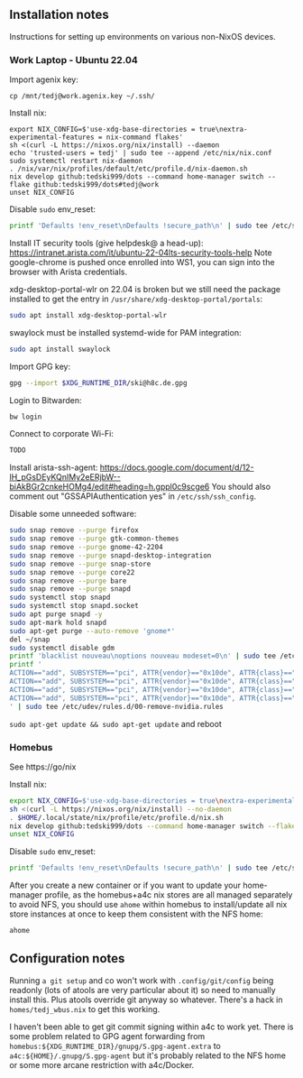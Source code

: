 
## Installation notes

Instructions for setting up environments on various non-NixOS devices.

### Work Laptop - Ubuntu 22.04

Import agenix key:
```
cp /mnt/tedj@work.agenix.key ~/.ssh/
```

Install nix:
```
export NIX_CONFIG=$'use-xdg-base-directories = true\nextra-experimental-features = nix-command flakes'
sh <(curl -L https://nixos.org/nix/install) --daemon
echo 'trusted-users = tedj' | sudo tee --append /etc/nix/nix.conf
sudo systemctl restart nix-daemon
. /nix/var/nix/profiles/default/etc/profile.d/nix-daemon.sh
nix develop github:tedski999/dots --command home-manager switch --flake github:tedski999/dots#tedj@work
unset NIX_CONFIG
```

Disable `sudo` env_reset:
```sh
printf 'Defaults !env_reset\nDefaults !secure_path\n' | sudo tee /etc/sudoers.d/keep_env
```

Install IT security tools (give helpdesk@ a head-up): https://intranet.arista.com/it/ubuntu-22-04lts-security-tools-help Note google-chrome is pushed once enrolled into WS1, you can sign into the browser with Arista credentials.

xdg-desktop-portal-wlr on 22.04 is broken but we still need the package installed to get the entry in `/usr/share/xdg-desktop-portal/portals`:
```sh
sudo apt install xdg-desktop-portal-wlr
```

swaylock must be installed systemd-wide for PAM integration:
```sh
sudo apt install swaylock
```

Import GPG key:
```sh
gpg --import $XDG_RUNTIME_DIR/ski@h8c.de.gpg
```

Login to Bitwarden:
```sh
bw login
```

Connect to corporate Wi-Fi:
```sh
TODO
```

Install arista-ssh-agent: https://docs.google.com/document/d/12-lH_pGsDEyKQnIMy2eERjbW--biAkBGr2cnkeHOMg4/edit#heading=h.gppl0c9scge6 You should also comment out "GSSAPIAuthentication yes" in `/etc/ssh/ssh_config`.

Disable some unneeded software:
```sh
sudo snap remove --purge firefox
sudo snap remove --purge gtk-common-themes
sudo snap remove --purge gnome-42-2204
sudo snap remove --purge snapd-desktop-integration
sudo snap remove --purge snap-store
sudo snap remove --purge core22
sudo snap remove --purge bare
sudo snap remove --purge snapd
sudo systemctl stop snapd
sudo systemctl stop snapd.socket
sudo apt purge snapd -y
sudo apt-mark hold snapd
sudo apt-get purge --auto-remove 'gnome*'
del ~/snap
sudo systemctl disable gdm
printf 'blacklist nouveau\noptions nouveau modeset=0\n' | sudo tee /etc/modprobe.d/blacklist-nouveau.conf
printf '
ACTION=="add", SUBSYSTEM=="pci", ATTR{vendor}=="0x10de", ATTR{class}=="0x0c0330", ATTR{power/control}="auto", ATTR{remove}="1"
ACTION=="add", SUBSYSTEM=="pci", ATTR{vendor}=="0x10de", ATTR{class}=="0x0c8000", ATTR{power/control}="auto", ATTR{remove}="1"
ACTION=="add", SUBSYSTEM=="pci", ATTR{vendor}=="0x10de", ATTR{class}=="0x040300", ATTR{power/control}="auto", ATTR{remove}="1"
ACTION=="add", SUBSYSTEM=="pci", ATTR{vendor}=="0x10de", ATTR{class}=="0x03[0-9]*", ATTR{power/control}="auto", ATTR{remove}="1"
' | sudo tee /etc/udev/rules.d/00-remove-nvidia.rules
```

`sudo apt-get update && sudo apt-get update` and reboot

### Homebus

See https://go/nix

Install nix:
```sh
export NIX_CONFIG=$'use-xdg-base-directories = true\nextra-experimental-features = nix-command flakes'
sh <(curl -L https://nixos.org/nix/install) --no-daemon
. $HOME/.local/state/nix/profile/etc/profile.d/nix.sh
nix develop github:tedski999/dots --command home-manager switch --flake github:tedski999/dots#tedj@wbus
unset NIX_CONFIG
```

Disable `sudo` env_reset:
```sh
printf 'Defaults !env_reset\nDefaults !secure_path\n' | sudo tee /etc/sudoers.d/keep_env
```

After you create a new container or if you want to update your home-manager profile, as the homebus+a4c nix stores are all managed separately to avoid NFS, you should use `ahome` within homebus to install/update all nix store instances at once to keep them consistent with the NFS home:
```sh
ahome
```

## Configuration notes

Running `a git setup` and co won't work with `.config/git/config` being readonly (lots of atools are very particular about it) so need to manually install this. Plus atools override git anyway so whatever. There's a hack in `homes/tedj_wbus.nix` to get this working.

I haven't been able to get git commit signing within a4c to work yet. There is some problem related to GPG agent forwarding from `homebus:${XDG_RUNTIME_DIR}/gnupg/S.gpg-agent.extra` to `a4c:${HOME}/.gnupg/S.gpg-agent` but it's probably related to the NFS home or some more arcane restriction with a4c/Docker.
